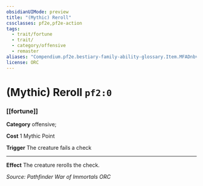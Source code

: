 ```yaml
---
obsidianUIMode: preview
title: "(Mythic) Reroll"
cssclasses: pf2e,pf2e-action
tags:
  - trait/fortune
  - trait/
  - category/offensive
  - remaster
aliases: "Compendium.pf2e.bestiary-family-ability-glossary.Item.MFADnbvNMY9AQNzG"
license: ORC
---
```

# (Mythic) Reroll `pf2:0`

### [[fortune]]

**Category** offensive; 




**Cost** 1 Mythic Point

**Trigger** The creature fails a check

* * *

**Effect** The creature rerolls the check.

*Source: Pathfinder War of Immortals*
*ORC*